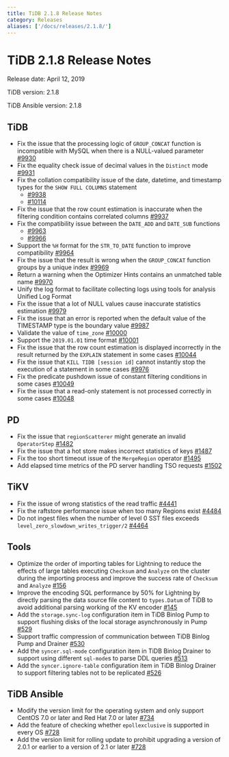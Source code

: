 ```yaml
---
title: TiDB 2.1.8 Release Notes
category: Releases
aliases: ['/docs/releases/2.1.8/']
---
```


# TiDB 2.1.8 Release Notes

Release date: April 12, 2019

TiDB version: 2.1.8

TiDB Ansible version: 2.1.8

## TiDB

- Fix the issue that the processing logic of `GROUP_CONCAT` function is incompatible with MySQL when there is a NULL-valued parameter [#9930](https://github.com/pingcap/tidb/pull/9930)
- Fix the equality check issue of decimal values in the `Distinct` mode [#9931](https://github.com/pingcap/tidb/pull/9931)
- Fix the collation compatibility issue of the date, datetime, and timestamp types for the `SHOW FULL COLUMNS` statement
    - [#9938](https://github.com/pingcap/tidb/pull/9938)
    - [#10114](https://github.com/pingcap/tidb/pull/10114)
- Fix the issue that the row count estimation is inaccurate when the filtering condition contains correlated columns [#9937](https://github.com/pingcap/tidb/pull/9937)
- Fix the compatibility issue between the `DATE_ADD` and `DATE_SUB` functions
    - [#9963](https://github.com/pingcap/tidb/pull/9963)
    - [#9966](https://github.com/pingcap/tidb/pull/9966)
- Support the `%H` format for the `STR_TO_DATE` function to improve compatibility [#9964](https://github.com/pingcap/tidb/pull/9964)
- Fix the issue that the result is wrong when the `GROUP_CONCAT` function groups by a unique index [#9969](https://github.com/pingcap/tidb/pull/9969)
- Return a warning when the Optimizer Hints contains an unmatched table name [#9970](https://github.com/pingcap/tidb/pull/9970)
- Unify the log format to facilitate collecting logs using tools for analysis Unified Log Format
- Fix the issue that a lot of NULL values cause inaccurate statistics estimation [#9979](https://github.com/pingcap/tidb/pull/9979)
- Fix the issue that an error is reported when the default value of the TIMESTAMP type is the boundary value [#9987](https://github.com/pingcap/tidb/pull/9987)
- Validate the value of `time_zone` [#10000](https://github.com/pingcap/tidb/pull/10000)
- Support the `2019.01.01` time format [#10001](https://github.com/pingcap/tidb/pull/10001)
- Fix the issue that the row count estimation is displayed incorrectly in the result returned by the `EXPLAIN` statement in some cases [#10044](https://github.com/pingcap/tidb/pull/10044)
- Fix the issue that `KILL TIDB [session id]` cannot instantly stop the execution of a statement in some cases [#9976](https://github.com/pingcap/tidb/pull/9976)
- Fix the predicate pushdown issue of constant filtering conditions in some cases [#10049](https://github.com/pingcap/tidb/pull/10049)
- Fix the issue that a read-only statement is not processed correctly in some cases [#10048](https://github.com/pingcap/tidb/pull/10048)

## PD

- Fix the issue that `regionScatterer` might generate an invalid `OperatorStep` [#1482](https://github.com/pingcap/pd/pull/1482)
- Fix the issue that a hot store makes incorrect statistics of keys [#1487](https://github.com/pingcap/pd/pull/1487)
- Fix the too short timeout issue of the `MergeRegion` operator [#1495](https://github.com/pingcap/pd/pull/1495)
- Add elapsed time metrics of the PD server handling TSO requests [#1502](https://github.com/pingcap/pd/pull/1502)

## TiKV

- Fix the issue of wrong statistics of the read traffic [#4441](https://github.com/tikv/tikv/pull/4441)
- Fix the raftstore performance issue when too many Regions exist [#4484](https://github.com/tikv/tikv/pull/4484)
- Do not ingest files when the number of level 0 SST files exceeds `level_zero_slowdown_writes_trigger/2` [#4464](https://github.com/tikv/tikv/pull/4464)

## Tools

- Optimize the order of importing tables for Lightning to reduce the effects of large tables executing `Checksum` and `Analyze` on the cluster during the importing process and improve the success rate of `Checksum` and `Analyze` [#156](https://github.com/pingcap/tidb-lightning/pull/156)
- Improve the encoding SQL performance by 50% for Lightning by directly parsing the data source file content to `types.Datum` of TiDB to avoid additional parsing working of the KV encoder [#145](https://github.com/pingcap/tidb-lightning/pull/145)
- Add the `storage.sync-log` configuration item in TiDB Binlog Pump to support flushing disks of the local storage asynchronously in Pump [#529](https://github.com/pingcap/tidb-binlog/pull/529)
- Support traffic compression of communication between TiDB Binlog Pump and Drainer [#530](https://github.com/pingcap/tidb-binlog/pull/530)
- Add the `syncer.sql-mode` configuration item in TiDB Binlog Drainer to support using different `sql-mode`s to parse DDL queries [#513](https://github.com/pingcap/tidb-binlog/pull/513)
- Add the `syncer.ignore-table` configuration item in TiDB Binlog Drainer to support filtering tables not to be replicated [#526](https://github.com/pingcap/tidb-binlog/pull/526)

## TiDB Ansible

- Modify the version limit for the operating system and only support CentOS 7.0 or later and Red Hat 7.0 or later [#734](https://github.com/pingcap/tidb-ansible/pull/734)
- Add the feature of checking whether `epollexclusive` is supported in every OS [#728](https://github.com/pingcap/tidb-ansible/pull/728)
- Add the version limit for rolling update to prohibit upgrading a version of 2.0.1 or earlier to a version of 2.1 or later [#728](https://github.com/pingcap/tidb-ansible/pull/728)
